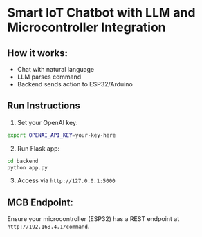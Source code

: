 # Smart IoT Chatbot with LLM and Microcontroller Integration

## How it works:
- Chat with natural language
- LLM parses command
- Backend sends action to ESP32/Arduino

## Run Instructions
1. Set your OpenAI key:
```bash
export OPENAI_API_KEY=your-key-here
```
2. Run Flask app:
```bash
cd backend
python app.py
```
3. Access via `http://127.0.0.1:5000`

## MCB Endpoint:
Ensure your microcontroller (ESP32) has a REST endpoint at `http://192.168.4.1/command`.
